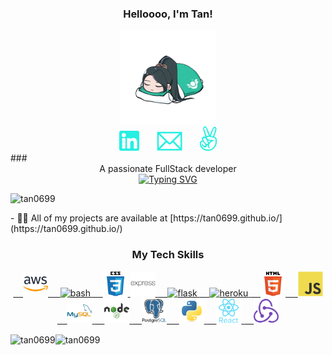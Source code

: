  ### <div align="center" >Helloooo, I'm Tan!</div>
<div align="center">
  <img src="mesleep.gif" width=30%></img></div>
   <div/>
 <div align="center">
 <a href="https://www.linkedin.com/in/tan-nguyen-8b0a8a257"><img width="32px" alt="Linkedln" title="Linkedln" src="linklogo1.png"/></a>
  &#8287;&#8287;&#8287;&#8287;&#8287;
 <a href="mailto:taan3311@gmail.com"><img width="41px" alt="Gmail" title="Gmail" src="mail7.png"/></a>
  &#8287;&#8287;&#8287;&#8287;&#8287;
 <a href="https://wellfound.com/u/tan-nguyen-47"><img width="27px" alt="AngelList" title="AngelList" src="angelimg.png"/></a>
</div>
   <div/>
 ### <div align="center">A passionate FullStack developer</div>
   
  <div align="center">
  <a href="https://git.io/typing-svg">
    <img src="https://readme-typing-svg.demolab.com?font=Fira+Code&size=17&pause=1000&color=22C4D7&width=435&lines=Who+also+likes+to+sleep+and+play+Valorant" alt="Typing SVG" /></a></div>
<div/>
<div/>


<div/>



<div/>
<p align="left"> <img src="https://komarev.com/ghpvc/?username=tan0699&label=Profile%20views&color=0e75b6&style=flat" alt="tan0699" /> </p>
<div/>
- 👨‍💻 All of my projects are available at [https://tan0699.github.io/](https://tan0699.github.io/)

<p align="left">
</p>
<div/>
<h3 align="center">My Tech Skills</h3>
<p align="center"> <a href="https://aws.amazon.com" target="_blank" rel="noreferrer"> 
 &#8287;&#8287;&#8287;
 <img src="https://raw.githubusercontent.com/devicons/devicon/master/icons/amazonwebservices/amazonwebservices-original-wordmark.svg" alt="aws" width="40" height="40"/> </a> <a href="https://www.gnu.org/software/bash/" target="_blank" rel="noreferrer"> 
 &#8287;&#8287;&#8287;
 <img src="https://www.vectorlogo.zone/logos/gnu_bash/gnu_bash-icon.svg" alt="bash" width="40" height="40"/> </a> <a href="https://www.w3schools.com/css/" target="_blank" rel="noreferrer"> 
 &#8287;&#8287;&#8287;
 <img src="https://raw.githubusercontent.com/devicons/devicon/master/icons/css3/css3-original-wordmark.svg" alt="css3" width="40" height="40"/> </a> <a href="https://expressjs.com" target="_blank" rel="noreferrer"> <img src="https://raw.githubusercontent.com/devicons/devicon/master/icons/express/express-original-wordmark.svg" alt="express" width="40" height="40"/> </a> <a href="https://flask.palletsprojects.com/" target="_blank" rel="noreferrer"> 
 &#8287;&#8287;&#8287;
 <img src="https://www.vectorlogo.zone/logos/pocoo_flask/pocoo_flask-icon.svg" alt="flask" width="40" height="40"/> </a> <a href="https://heroku.com" target="_blank" rel="noreferrer"> 
 &#8287;&#8287;&#8287;
 <img src="https://www.vectorlogo.zone/logos/heroku/heroku-icon.svg" alt="heroku" width="40" height="40"/> </a> <a href="https://www.w3.org/html/" target="_blank" rel="noreferrer"> 
 &#8287;&#8287;&#8287;
 <img src="https://raw.githubusercontent.com/devicons/devicon/master/icons/html5/html5-original-wordmark.svg" alt="html5" width="40" height="40"/> </a> <a href="https://developer.mozilla.org/en-US/docs/Web/JavaScript" target="_blank" rel="noreferrer"> 
 &#8287;&#8287;&#8287;
 <img src="https://raw.githubusercontent.com/devicons/devicon/master/icons/javascript/javascript-original.svg" alt="javascript" width="40" height="40"/> </a> <a href="https://www.mysql.com/" target="_blank" rel="noreferrer">
 &#8287;&#8287;&#8287;
 <img src="https://raw.githubusercontent.com/devicons/devicon/master/icons/mysql/mysql-original-wordmark.svg" alt="mysql" width="40" height="40"/> </a> <a href="https://nodejs.org" target="_blank" rel="noreferrer"> 
 &#8287;&#8287;&#8287;
 <img src="https://raw.githubusercontent.com/devicons/devicon/master/icons/nodejs/nodejs-original-wordmark.svg" alt="nodejs" width="40" height="40"/> </a> <a href="https://www.postgresql.org" target="_blank" rel="noreferrer">
 &#8287;&#8287;&#8287;
 <img src="https://raw.githubusercontent.com/devicons/devicon/master/icons/postgresql/postgresql-original-wordmark.svg" alt="postgresql" width="40" height="40"/> </a> <a href="https://www.python.org" target="_blank" rel="noreferrer"> 
 &#8287;&#8287;&#8287;
 <img src="https://raw.githubusercontent.com/devicons/devicon/master/icons/python/python-original.svg" alt="python" width="40" height="40"/> </a> <a href="https://reactjs.org/" target="_blank" rel="noreferrer">
 &#8287;&#8287;&#8287;
 <img src="https://raw.githubusercontent.com/devicons/devicon/master/icons/react/react-original-wordmark.svg" alt="react" width="40" height="40"/> </a> <a href="https://redux.js.org" target="_blank" rel="noreferrer">
 &#8287;&#8287;&#8287;
 <img src="https://raw.githubusercontent.com/devicons/devicon/master/icons/redux/redux-original.svg" alt="redux" width="40" height="40"/> </a> </p>

<img width="50%" height="200px" align="center" src="https://github-readme-stats.vercel.app/api?username=tan0699&&bg_color=30,00ffeb,529aad&title_color=fff&text_color=fff,show_icons=true&locale=en" alt="tan0699" /><img width="50%" height="220px" align="center" src="https://github-readme-streak-stats.herokuapp.com/?user=tan0699&" alt="tan0699" />
